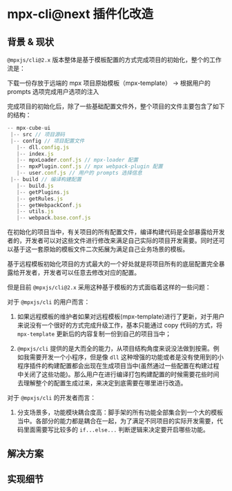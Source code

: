 # mpx-cli@next 插件化改造

## 背景 & 现状

`@mpxjs/cli@2.x` 版本整体是基于模板配置的方式完成项目的初始化，整个的工作流是：

下载一份存放于远端的 mpx 项目原始模板（mpx-template） -> 根据用户的 prompts 选项完成用户选项的注入

完成项目的初始化后，除了一些基础配置文件外，整个项目的文件主要包含了如下的结构：

```javascript
-- mpx-cube-ui
 |-- src // 项目源码
 |-- config // 项目配置文件
   |-- dll.config.js
   |-- index.js
   |-- mpxLoader.conf.js // mpx-loader 配置
   |-- mpxPlugin.conf.js // mpx webpack-plugin 配置
   |-- user.conf.js // 用户的 prompts 选择信息
 |-- build // 编译构建配置
   |-- build.js
   |-- getPlugins.js
   |-- getRules.js
   |-- getWebpackConf.js
   |-- utils.js
   |-- webpack.base.conf.js
```

在初始化的项目当中，有关项目的所有配置文件，编译构建代码是全部暴露给开发者的，开发者可以对这些文件进行修改来满足自己实际的项目开发需要。同时还可以基于这一套原始的模板文件二次拓展为满足自己业务场景的模板。

基于远程模板初始化项目的方式最大的一个好处就是将项目所有的底层配置完全暴露给开发者，开发者可以任意去修改对应的配置。

但是目前 `@mpxjs/cli@2.x` 采用这种基于模板的方式面临着这样的一些问题：

对于 `@mpxjs/cli` 的用户而言：

1. 如果远程模板的维护者如果对远程模板(mpx-template)进行了更新，对于用户来说没有一个很好的方式完成升级工作，基本只能通过 copy 代码的方式，将 `mpx-template` 更新后的内容复制一份到自己的项目当中；

2. `@mpxjs/cli` 提供的是大而全的能力，从项目结构角度来说没法做到按需。例如我需要开发一个小程序，但是像 `dll` 这种增强的功能或者是没有使用到的小程序插件的构建配置都会出现在生成项目当中(虽然通过一些配置在构建过程中关闭了这些功能)。那么用户在进行编译打包构建配置的时候需要花些时间去理解整个的配置生成过来，来决定到底需要在哪里进行改造。


对于 `@mpxjs/cli` 的开发者而言：

1. 分支场景多，功能模块耦合度高：脚手架的所有功能全部集合到一个大的模板当中。各部分的能力都是耦合在一起，为了满足不同项目的实际开发需要，代码里面需要写比较多的 `if...else...` 判断逻辑来决定要开启哪些功能。



## 解决方案

## 实现细节